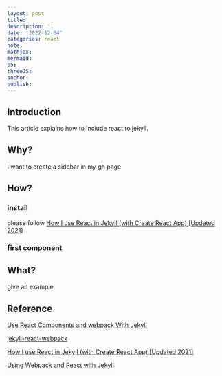 ```yaml
---
layout: post
title:
description: ''
date: '2022-12-04'
categories: react
note:
mathjax:
mermaid:
p5:
threeJS:
anchor:
publish:
---
```


## Introduction

This article explains how to include react to jekyll.

## Why?

I want to create a sidebar in my gh page

## How?

### install

please follow [How I use React in Jekyll (with Create React App) [Updated 2021]](https://www.blandersoft.com/short/create-react-jekyll/)

### first component

## What?

give an example

## Reference

[Use React Components and webpack With Jekyll](https://betterprogramming.pub/build-your-great-modern-static-website-with-this-boilerplate-using-jekyll-react-and-webpack-cd63e03e4984)

[jekyll-react-webpack](https://www.npmjs.com/package/jekyll-react-webpack)

[How I use React in Jekyll (with Create React App) [Updated 2021]](https://www.blandersoft.com/short/create-react-jekyll/)

[Using Webpack and React with Jekyll](https://medium.com/@allizadrozny/using-webpack-and-react-with-jekyll-cfe137f8a2cc)
